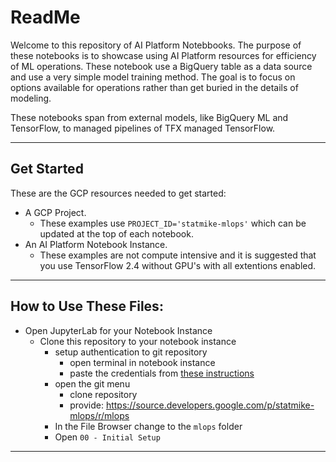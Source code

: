 # ReadMe

Welcome to this repository of AI Platform Notebbooks.  The purpose of these notebooks is to showcase using AI Platform resources for efficiency of ML operations.  These notebook use a BigQuery table as a data source and use a very simple model training method.  The goal is to focus on options available for operations rather than get buried in the details of modeling.   

These notebooks span from external models, like BigQuery ML and TensorFlow, to managed pipelines of TFX managed TensorFlow.  

---

## Get Started
These are the GCP resources needed to get started:
- A GCP Project.
    - These examples use `PROJECT_ID='statmike-mlops'` which can be updated at the top of each notebook.
- An AI Platform Notebook Instance.
    - These examples are not compute intensive and it is suggested that you use TensorFlow 2.4 without GPU's with all extentions enabled.

---

## How to Use These Files:
- Open JupyterLab for your Notebook Instance
    - Clone this repository to your notebook instance
        - setup authentication to git repository
            - open terminal in notebook instance
            - paste the credentials from [these instructions](https://cloud.google.com/source-repositories/docs/authentication#manually-generated-credentials)
        - open the git menu
            - clone repository
            - provide: https://source.developers.google.com/p/statmike-mlops/r/mlops
        - In the File Browser change to the `mlops` folder
        - Open `00 - Initial Setup`

---     
     